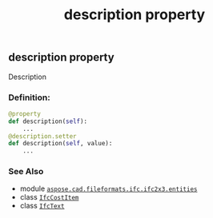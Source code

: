 ﻿---
title: description property
second_title: Aspose.CAD for Python via .NET API References
description: 
type: docs
weight: 30
url: /aspose.cad.fileformats.ifc.ifc2x3.entities/ifccostitem/description/
is_root: false
---

## description property


Description
### Definition:
```python
@property
def description(self):
    ...
@description.setter
def description(self, value):
    ...
```

### See Also
* module [`aspose.cad.fileformats.ifc.ifc2x3.entities`](../../)
* class [`IfcCostItem`](/cad/python-net/aspose.cad.fileformats.ifc.ifc2x3.entities/ifccostitem)
* class [`IfcText`](/cad/python-net/aspose.cad.fileformats.ifc.ifc2x3.types/ifctext)
